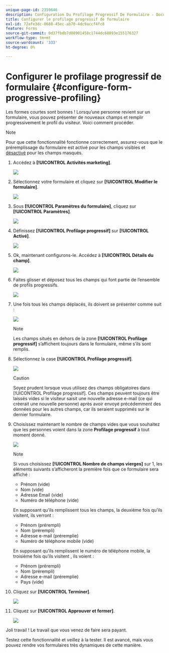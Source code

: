 ```yaml
---
unique-page-id: 2359646
description: Configuration Du Profilage Progressif De Formulaire - Documents Marketo - Documentation Du Produit
title: Configurer le profilage progressif de formulaire
exl-id: 72afe3dc-0688-45ec-ab70-4dc9accf4fc8
feature: Forms
source-git-commit: 0d37fbdb7d08901458c1744dc68893e155176327
workflow-type: tm+mt
source-wordcount: '333'
ht-degree: 0%

---
```


# Configurer le profilage progressif de formulaire {#configure-form-progressive-profiling}

Les formes courtes sont bonnes ! Lorsqu’une personne revient sur un formulaire, vous pouvez présenter de nouveaux champs et remplir progressivement le profil du visiteur. Voici comment procéder.

>[!NOTE]
>
>Pour que cette fonctionnalité fonctionne correctement, assurez-vous que le préremplissage du formulaire est activé pour les champs visibles et [ désactivé](/help/marketo/product-docs/demand-generation/forms/form-fields/disable-pre-fill-for-a-form-field.md) pour les champs masqués.

1. Accédez à **[!UICONTROL Activités marketing]**.

   ![](assets/ma-1.png)

1. Sélectionnez votre formulaire et cliquez sur **[!UICONTROL Modifier le formulaire]**.

   ![](assets/image2014-9-15-12-3a31-3a20.png)

1. Sous **[!UICONTROL Paramètres du formulaire]**, cliquez sur **[!UICONTROL Paramètres]**.

   ![](assets/image2014-9-15-12-3a31-3a29.png)

1. Définissez **[!UICONTROL Profilage progressif]** sur **[!UICONTROL Activé]**.

   ![](assets/image2014-9-15-12-3a31-3a47.png)

1. Ok, maintenant configurons-le. Accédez à **[!UICONTROL Détails du champ]**.

   ![](assets/image2014-9-15-12-3a31-3a55.png)

1. Faites glisser et déposez tous les champs qui font partie de l’ensemble de profils progressifs.

   ![](assets/image2014-9-15-12-3a32-3a3.png)

1. Une fois tous les champs déplacés, ils doivent se présenter comme suit :

   ![](assets/image2014-9-15-12-3a32-3a12.png)

   >[!NOTE]
   >
   >Les champs situés en dehors de la zone **[!UICONTROL Profilage progressif]** s’affichent toujours dans le formulaire, même s’ils sont remplis.

1. Sélectionnez la case **[!UICONTROL Profilage progressif]**.

   ![](assets/image2014-9-15-12-3a32-3a19.png)

   >[!CAUTION]
   >
   >Soyez prudent lorsque vous utilisez des champs obligatoires dans [!UICONTROL Profilage progressif]. Ces champs peuvent toujours être laissés vides si le visiteur saisit une nouvelle adresse e-mail (ce qui créerait une nouvelle personne) après avoir envoyé précédemment des données pour les autres champs, car ils seraient supprimés sur le dernier formulaire.

1. Choisissez maintenant le nombre de champs vides que vous souhaitez que les personnes voient dans la zone **Profilage progressif** à tout moment donné.

   ![](assets/image2014-9-15-12-3a32-3a26.png)

   >[!NOTE]
   >
   >Si vous choisissez **[!UICONTROL Nombre de champs vierges]** sur 1, les éléments suivants s’afficheront la première fois que ce formulaire sera affiché :
   >
   >* Prénom (vide)
   >* Nom (vide)
   >* Adresse Email (vide)
   >* Numéro de téléphone (vide)
   >
   >En supposant qu’ils remplissent tous les champs, la deuxième fois qu’ils visitent, ils verront :
   >
   >* Prénom (prérempli)
   >* Nom (prérempli)
   >* Adresse e-mail (préremplie)
   >* Numéro de téléphone mobile (vide)
   >
   >En supposant qu’ils remplissent le numéro de téléphone mobile, la troisième fois qu’ils visitent , ils voient :
   >
   >* Prénom (prérempli)
   >* Nom (prérempli)
   >* Adresse e-mail (préremplie)
   >* Pays (vide)

1. Cliquez sur **[!UICONTROL Terminer]**.

   ![](assets/image2014-9-15-12-3a33-3a35.png)

1. Cliquez sur **[!UICONTROL Approuver et fermer]**.

   ![](assets/image2014-9-15-12-3a33-3a45.png)

Joli travail ! Le travail que vous venez de faire sera payant.

Testez cette fonctionnalité et veillez à la tester. Il est avancé, mais vous pouvez rendre vos formulaires très dynamiques de cette manière.
